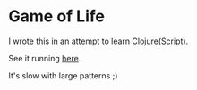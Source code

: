 Game of Life
============

I wrote this in an attempt to learn Clojure(Script). 

See it running [here](davecoates.github.io/game-of-life/).

It's slow with large patterns ;)
